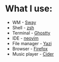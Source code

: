 # What I use:
- WM - [Sway](https://swaywm.org/)
- Shell - [zsh](https://zsh.org/)
- Terminal - [Ghostty](https://ghostty.org/)
- IDE - [neovim](https://neovim.io/)
- File manager - [Yazi](https://github.com/sxyazi/yazi)
- Browser - [Firefox](https://www.mozilla.org/en-US/firefox)
- Music player - [Cider](https://cider.sh/)
